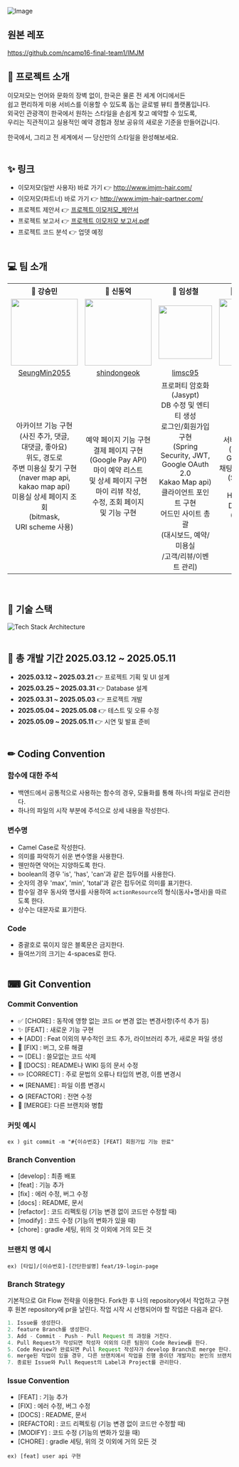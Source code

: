 ![Image](https://github.com/user-attachments/assets/323c3f6d-6812-455a-b40e-54045ddc38d8)

## 원본 레포
https://github.com/ncamp16-final-team1/IMJM

## 📌 프로젝트 소개
이모저모는 언어와 문화의 장벽 없이, 한국은 물론 전 세계 어디에서든<br>
쉽고 편리하게 미용 서비스를 이용할 수 있도록 돕는 글로벌 뷰티 플랫폼입니다.<br>
외국인 관광객이 한국에서 원하는 스타일을 손쉽게 찾고 예약할 수 있도록,<br>
우리는 직관적이고 실용적인 예약 경험과 정보 공유의 새로운 기준을 만들어갑니다.<br>

한국에서, 그리고 전 세계에서 — 당신만의 스타일을 완성해보세요.
<br><br>

## ✨ 링크
- 이모저모(일반 사용자) 바로 가기 👉 <http://www.imjm-hair.com/>
- 이모저모(파트너) 바로 가기 👉 <http://www.imjm-hair-partner.com/>
- 프로젝트 제안서 👉 [프로젝트 이모저모_제안서](https://www.notion.so/hahyeong/1b3e6743b89f81508b29f25e8a82268f?pvs=4)
- 프로젝트 보고서 👉 [프로젝트 이모저모 보고서.pdf](https://github.com/user-attachments/files/20241887/_.pdf)
- 프로젝트 코드 분석 👉 업뎃 예정
<br><br>

## 💻 팀 소개 
<table>
  <tbody>
    <th align="center">🐢 강승민</th>
    <th align="center">🐔 신동억</th>
    <th align="center">🐷 임성철</th>
    <th align="center">🐰 임하형(팀장)</th>
    <tr>
      <td align="center"><img src="https://github.com/user-attachments/assets/d2fafe01-bec6-499a-a153-e692d6b98a7a" width="150" height="150"></td>
      <td align="center"><img src="https://github.com/user-attachments/assets/60741483-7544-451c-b4b4-585427fcdfe5" width="150" height="150"></td>
      <td align="center"><img src="https://github.com/user-attachments/assets/524f37e2-b507-4dad-8a0d-b2aab0c6d2b2" width="120" height="120"></td>
      <td align="center"><img src="https://github.com/user-attachments/assets/baed59fb-67ae-4a83-81c5-d57ffd0a2533" width="150" height="150"></td>
    </tr>
    <tr>
      <td align="center"><a href="https://github.com/SeungMin2055">SeungMin2055</td>
      <td align="center"><a href="https://github.com/shindongeok">shindongeok</td>
      <td align="center"><a href="https://github.com/limsc95">limsc95</td>
      <td align="center"><a href="https://github.com/hahyeong">hahyeong</td>
    </tr>
    <tr>
      <td align="center">아카이브 기능 구현<br>
                        (사진 추가, 댓글,<br>
                        대댓글, 좋아요)<br>
                        위도, 경도로 <br>
                        주변 미용실 찾기 구현<br>
                        (naver map api,<br>
                        kakao map api)<br>
                        미용실 상세 페이지 조회<br>
                        (bitmask,<br>
                        URI scheme 사용)
      </td>
      <td align="center">예약 페이지 기능 구현<br>
                        결제 페이지 구현<br>
                        (Google Pay API)<br>
                        마이 예약 리스트<br>
                        및 상세 페이지 구현<br>
                        마이 리뷰 작성,<br>
                        수정, 조회 페이지<br>
                        및 기능 구현
      </td>
      <td align="center">프로퍼티 암호화(Jasypt)<br>
                        DB 수정 및 엔티티 생성<br>
                        로그인/회원가입 구현<br>
                        (Spring Security, JWT,<br>
                        Google OAuth 2.0<br>
                        Kakao Map api)<br>
                        클라이언트 포인트 구현<br>
                        어드민 사이트 총괄<br>
                        (대시보드, 예약/미용실<br>
                        /고객/리뷰/이벤트 관리)
      </td>
      <td align="center">프로젝트 총괄<br>
                        서버 및 CI/CD 구축<br>
                        (Docker, NCP,<br>
                        Github Actions)<br>
                        채팅 및 번역 기능 총괄<br>
                        (Spring Async, WebSocket,<br>
                        Hyper Clova X)<br>
                        DB 설계 및 생성<br>
                        (PostgreSQL, Flyway)
      </td>
    </tr>
  </tbody>
</table>
<br>
        
## 🔧 기술 스택
![Tech Stack Architecture](https://github.com/user-attachments/assets/0b1e6f70-7367-4c85-9ba4-e4cb1d4f3644)
<br><br>

## 📅 총 개발 기간 2025.03.12 ~ 2025.05.11
- **2025.03.12 ~ 2025.03.21** 👉 프로젝트 기획 및 UI 설계
- **2025.03.25 ~ 2025.03.31** 👉 Database 설계
- **2025.03.31 ~ 2025.05.03** 👉 프로젝트 개발
- **2025.05.04 ~ 2025.05.08** 👉 테스트 및 오류 수정
- **2025.05.09 ~ 2025.05.11** 👉 시연 및 발표 준비
<br><br>

## ✏ Coding Convention
### 함수에 대한 주석
- 백엔드에서 공통적으로 사용하는 함수의 경우, 모듈화를 통해 하나의 파일로 관리한다.
- 하나의 파일의 시작 부분에 주석으로 상세 내용을 작성한다.
### 변수명
- Camel Case로 작성한다.
- 의미를 파악하기 쉬운 변수명을 사용한다.
- 웬만하면 약어는 지양하도록 한다.
- boolean의 경우 'is', 'has', 'can'과 같은 접두어를 사용한다.
- 숫자의 경우 'max', 'min', 'total'과 같은 접두어로 의미를 표기한다.
- 함수일 경우 동사와 명사를 사용하여 `actionResource`의 형식(동사+명사)을 따르도록 한다.
- 상수는 대문자로 표기한다.
### Code
- 중괄호로 묶이지 않은 블록문은 금지한다.
- 들여쓰기의 크기는 4-spaces로 한다.
<br><br>

## ⌨ Git Convention
### Commit Convention
- ✅ [CHORE] : 동작에 영향 없는 코드 or 변경 없는 변경사항(주석 추가 등)
- ✨ [FEAT] : 새로운 기능 구현
- ➕ [ADD] : Feat 이외의 부수적인 코드 추가, 라이브러리 추가, 새로운 파일 생성
- 🔨 [FIX] : 버그, 오류 해결
- ⚰️ [DEL] : 쓸모없는 코드 삭제
- 📝 [DOCS] : README나 WIKI 등의 문서 수정
- ✏️ [CORRECT] : 주로 문법의 오류나 타입의 변경, 이름 변경시
- ⏪️ [RENAME] : 파일 이름 변경시
- ♻️ [REFACTOR] : 전면 수정
- 🔀 [MERGE]: 다른 브랜치와 병합

### 커밋 예시

`ex ) git commit -m "#{이슈번호} [FEAT] 회원가입 기능 완료"`

### Branch Convention

- [develop] : 최종 배포
- [feat] : 기능 추가
- [fix] : 에러 수정, 버그 수정
- [docs] : README, 문서
- [refactor] : 코드 리펙토링 (기능 변경 없이 코드만 수정할 때)
- [modify] : 코드 수정 (기능의 변화가 있을 때)
- [chore] : gradle 세팅, 위의 것 이외에 거의 모든 것

### 브랜치 명 예시

`ex) [타입]/[이슈번호]-[간단한설명]`
`feat/19-login-page`

### Branch Strategy

기본적으로 Git Flow 전략을 이용한다. Fork한 후 나의 repository에서 작업하고 구현 후 원본 repository에 pr을 날린다. 작업 시작 시 선행되어야 할 작업은 다음과 같다.

```java
1. Issue를 생성한다.
2. feature Branch를 생성한다.
3. Add - Commit - Push - Pull Request 의 과정을 거친다.
4. Pull Request가 작성되면 작성자 이외의 다른 팀원이 Code Review를 한다.
5. Code Review가 완료되면 Pull Request 작성자가 develop Branch로 merge 한다.
6. merge된 작업이 있을 경우, 다른 브랜치에서 작업을 진행 중이던 개발자는 본인의 브랜치로 merge된 작업을 Pull 받아온다.
7. 종료된 Issue와 Pull Request의 Label과 Project를 관리한다.
```

### Issue Convention
- [FEAT] : 기능 추가
- [FIX] : 에러 수정, 버그 수정
- [DOCS] : README, 문서
- [REFACTOR] : 코드 리펙토링 (기능 변경 없이 코드만 수정할 때)
- [MODIFY] : 코드 수정 (기능의 변화가 있을 때)
- [CHORE] : gradle 세팅, 위의 것 이외에 거의 모든 것

`ex) [feat] user api 구현`
<br><br>

